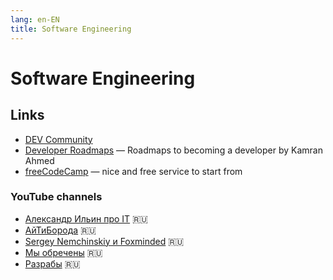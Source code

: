 ```yaml
---
lang: en-EN
title: Software Engineering
---
```

# Software Engineering

## Links
- [DEV Community](https://dev.to/)
- [Developer Roadmaps](https://roadmap.sh/) — Roadmaps to becoming a developer by Kamran Ahmed
- [freeCodeCamp](https://www.freecodecamp.org/) — nice and free service to start from 

### YouTube channels
- [Александр Ильин про IT](https://www.youtube.com/c/ilyin_it/videos) 🇷🇺
- [АйТиБорода](https://youtube.com/c/ITBEARD) 🇷🇺
- [Sergey Nemchinskiy и Foxminded](https://youtube.com/c/SergeyNemchinskiy) 🇷🇺
- [Мы обречены](https://www.youtube.com/channel/UCUSbYJK87rpBUJ5KGQd7oHA) 🇷🇺
- [Разрабы](https://www.youtube.com/channel/UC-h5nFU9Qzo72dFW-fC_lkQ) 🇷🇺